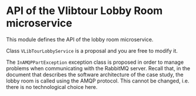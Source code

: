 
API of the Vlibtour Lobby Room microservice
====

This module defines the API of the lobby room microservice.

Class `VLibTourLobbyService` is a proposal and you are free to modify it.

The `InAMQPPartException` exception class is proposed in order to manage problems when communicating with the RabbitMQ server.
Recall that, in the document that describes the software architecture of the case study, the lobby room is called using the AMQP protocol.
This cannot be changed, i.e. there is no technological choice here.
